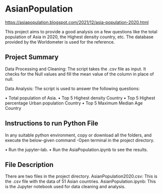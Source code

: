 # AsianPopulation
https://asiapopulation.blogspot.com/2021/12/asia-population-2020.html

This project aims to provide a good analysis on a few questions like the total population of Asia in 2020, the Highest density country, etc. The database provided by the Worldometer is used for the reference.

## Project Summary

Data Processing and Cleaning: The script takes the .csv file as input. It checks for the Null values and fill the mean value of the column in place of null.

Data Analysis: The script is used to answer the following questions:

•	Total population of Asia.
•	Top 5 Highest density Country
•	Top 5 Highest percentage Urban population Country
•	Top 5 Maximum Median Age Country

## Instructions to run Python File

In any suitable python environment, copy or download all the folders, and execute the below-given command -Open terminal in the project directory. 

•	Run the jupyter-lab.
•	Run the AsiaPopulation.ipynb to see the results.

## File Description

There are two files in the project directory.
AsianPopulation2020.csv: This is the .csv file with the data of 51 Asian countries.
AsianPopulation.ipynb: This is the Jupyter notebook used for data cleaning and analysis.
